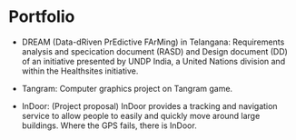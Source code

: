 # Portfolio

- DREAM (Data-dRiven PrEdictive FArMing) in Telangana:
Requirements analysis and specication document (RASD) and Design document (DD) of an initiative presented by UNDP India, a United Nations division and within the Healthsites initiative.

- Tangram: Computer graphics project on Tangram game.

- InDoor: (Project proposal) InDoor provides a tracking and navigation service to allow people to easily and quickly move around large buildings. Where the GPS fails, there is InDoor.
